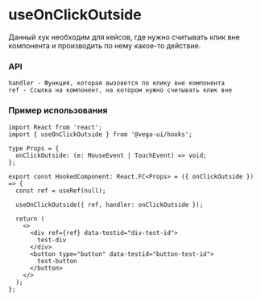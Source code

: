 # useOnClickOutside

Данный хук необходим для кейсов, где нужно считывать клик вне компонента и производить по нему какое-то действие.

### API

```
handler - Функция, которая вызовется по клику вне компонента
ref - Ссылка на компонент, на котором нужно считывать клик вне
```

### Пример использования

```tsx
import React from 'react';
import { useOnClickOutside } from '@vega-ui/hooks';

type Props = {
  onClickOutside: (e: MouseEvent | TouchEvent) => void;
};

export const HookedComponent: React.FC<Props> = ({ onClickOutside }) => {
  const ref = useRef(null);

  useOnClickOutside({ ref, handler: onClickOutside });

  return (
    <>
      <div ref={ref} data-testid="div-test-id">
        test-div
      </div>
      <button type="button" data-testid="button-test-id">
        test-button
      </button>
    </>
  );
};
```

